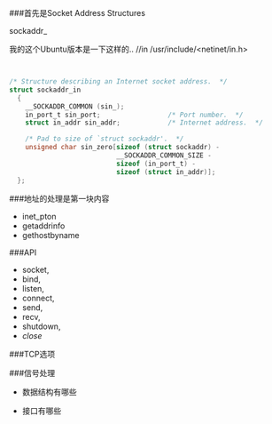 ###首先是Socket Address Structures

sockaddr_

我的这个Ubuntu版本是一下这样的..
//in /usr/include/<netinet/in.h>
```c


/* Structure describing an Internet socket address.  */
struct sockaddr_in
  {
    __SOCKADDR_COMMON (sin_);
    in_port_t sin_port;                 /* Port number.  */
    struct in_addr sin_addr;            /* Internet address.  */

    /* Pad to size of `struct sockaddr'.  */
    unsigned char sin_zero[sizeof (struct sockaddr) -
                           __SOCKADDR_COMMON_SIZE -
                           sizeof (in_port_t) -
                           sizeof (struct in_addr)];
  };
```


###地址的处理是第一块内容
* inet_pton
* getaddrinfo
* gethostbyname

###API
* socket,
* bind,
* listen,
* connect,
* send,
* recv,
* shutdown,
* *close*


###TCP选项

###信号处理
* 数据结构有哪些

* 接口有哪些

